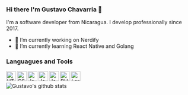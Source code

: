 ### Hi there I'm Gustavo Chavarria 👋

I'm a software developer from Nicaragua. I develop professionally since 2017.


<!--
**gustavochavarria/gustavochavarria** is a ✨ _special_ ✨ repository because its `README.md` (this file) appears on your GitHub profile.

Here are some ideas to get you started:
-->

- 🔭 I’m currently working on Nerdify
- 🌱 I’m currently learning React Native and Golang
<!-- - 👯 I’m looking to collaborate on ...  -->
<!-- - 🤔 I’m looking for help with ... -->
<!-- - 💬 Ask me about ... -->
<!-- - 📫 How to reach me: ... -->
<!-- - 😄 Pronouns: ... -->
<!-- - ⚡ Fun fact: ... -->

### Languagues and Tools
<img align="left" alt="HTML" width="26px" src="https://img.icons8.com/color/344/html-5--v1.png" />
<img align="left" alt="CSS3" width="26px" src="https://img.icons8.com/color/344/css3.png" />
<img align="left" alt="Javascript" width="26px" src="https://img.icons8.com/color/48/000000/javascript.png"/>
<img align="left" alt="Javascript" width="26px" src="https://img.icons8.com/officel/344/react.png"/>
<img align="left" alt="Javascript" width="26px" src="https://img.icons8.com/color/344/vue-js.png"/>
<img align="left" alt="PHP" width="26px" src="https://img.icons8.com/officel/344/php-logo.png"/>
<img align="left" alt="Laravel" width="26px" src="https://img.icons8.com/fluency/344/laravel.png"/>

<br/>


![Gustavo's github stats](https://github-readme-stats.vercel.app/api?username=gustavochavarria&show_icons=true&theme=light)


